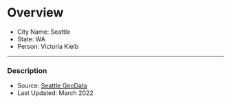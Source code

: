 # Overview 

- City Name: Seattle
- State: WA
- Person: Victoria Kielb

--- 

### Description

+ Source: [Seattle GeoData](https://data-seattlecitygis.opendata.arcgis.com/datasets/SeattleCityGIS::seattle-city-limits/explore?location=47.614936%2C-122.309150%2C12.07)
+ Last Updated: March 2022
